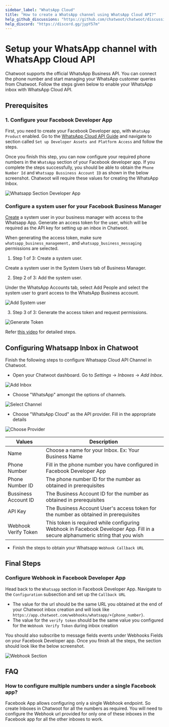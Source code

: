 ```yaml
---
sidebar_label: "WhatsApp Cloud"
title: "How to create a WhatsApp channel using WhatsApp Cloud API?"
help_github_discussions: "https://github.com/chatwoot/chatwoot/discussions/5092"
help_discord: "https://discord.gg/jypY57m"
---
```


# Setup your WhatsApp channel with WhatsApp Cloud API

Chatwoot supports the official WhatsApp Business API. You can connect the phone number and start managing your WhatsApp customer queries from Chatwoot. Follow the steps given below to enable your WhatsApp inbox with WhatsApp Cloud API.

## Prerequisites

### 1. **Configure your Facebook Developer App[](https://www.chatwoot.com/docs/product/channels/whatsapp/whatsapp-cloud#configure-your-facebook-developer-app)**

First, you need to  create your Facebook Developer app, with `WhatsApp Product` enabled. Go to the [WhatsApp Cloud API Guide](https://developers.facebook.com/docs/whatsapp/cloud-api/get-started) and navigate to section called `Set up Developer Assets and Platform Access` and follow the steps.

Once you finish this step, you can now configure your required phone numbers in the `WhatsApp` section of your Facebook developer app. If you complete the steps successfully, you should be able to obtain the `Phone Number Id` and `Whatsapp Bussiness Account ID` as shown in the below screenshot. Chatwoot will require these values for creating the WhatsApp Inbox.

![Whatsapp Section Developer App](../images/whatsapp/whatsapp-cloud/whatsapp-section-developer-app.png)

### Configure a system user for your Facebook Business Manager

[Create](https://www.facebook.com/business/help/503306463479099?id=2190812977867143) a system user in your business manager with access to the Whatsapp App. Generate an access token for the user, which will be required as the API key for setting up an inbox in Chatwoot.

When generating the access token, make sure `whatsapp_business_management,` and `whatsapp_business_messaging` permissions are selected.

1. Step 1 of 3: Create a system user.

Create a system user in the System Users tab of Business Manager.

2. Step 2 of 3: Add the system user.

Under the WhatsApp Accounts tab, select Add People and select the system user to grant access to the WhatsApp Business account.

![Add System user](../images/whatsapp/whatsapp-cloud/fb-generate-business-user.png)


3. Step 3 of 3: Generate the access token and request permissions.


![Generate Token](../images/whatsapp/whatsapp-cloud/fb-generate-token.png)


Refer [this video](https://www.youtube.com/watch?v=gqiBzFlF44c) for detailed steps.

## Configuring Whatsapp Inbox in Chatwoot

Finish the following steps to configure Whatsapp Cloud API Channel in Chatwoot.

- Open your Chatwoot dashboard. Go to *Settings* → *Inboxes* → *Add* *Inbox*.

![Add Inbox](../images/whatsapp/whatsapp-cloud/add-inbox.png)

- Choose "WhatsApp" amongst the options of channels.

![Select Channel](../images/whatsapp/whatsapp-cloud/channel-select.png)

- Choose "WhatsApp Cloud" as the API provider. Fill in the appropriate details

![Choose Provider](../images/whatsapp/whatsapp-cloud/choose-provider.png)

| Values        | Description |
| --------------- | --------------- |
| Name | Choose a name for your Inbox. Ex: Your Business Name             |
| Phone Number   | Fill in the phone number you have configured in Facebook Developer App              |
| Phone Number ID      | The phone number ID for the number as obtained in prerequisites              |
| Bussiness Account ID    | The Business Account ID for the number as obtained in prerequisites             |
| API Key  | The Business Account User's access token for the number as obtained in prerequisites            |
| Webhook Verify Token | This token is required while configuring Webhook in Facebook Developer App. Fill in a secure alphanumeric string that you wish  |


- Finish the steps to obtain your Whatsapp `Webhook Callback URL`

## Final Steps

### Configure Webhook in Facebook Developer App
Head back to the `Whatsapp` section in Facebook Developer App. Navigate to the `Configuration` subsection and set up the `Callback URL`
- The value for the url should be the same URL you obtained at the end of your Chatwoot inbox creation and will look like `https://app.chatwoot.com/webhooks/whatsapp/+{phone_number}`.
- The value for the `verify token` should be the same value you configured for the `Webhook Verify Token` during inbox creation

You should also subscribe to message fields events under Webhooks Fields on your Facebook Developer app. Once you finish all the steps, the section should look like the below screenshot.

![Webhook Section](../images/whatsapp/whatsapp-cloud/webhook-config.png)

## FAQ

### How to configure multiple numbers under a single Facebook app?

Facebook App allows configuring only a single Webhook endpoint. So create Inboxes in Chatwoot for all the numbers as required. You will need to configure the Webhook url provided for only one of these inboxes in the Facebook app for all the other inboxes to work.


